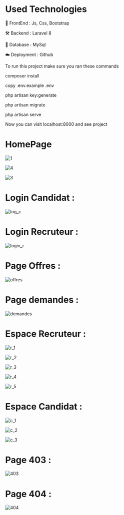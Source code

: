 # Used Technologies
💅 FrontEnd : Js, Css, Bootstrap

🛠 Backend : Laravel 8

💾 Database : MySql

☁️ Deployment : Github

To run this project make sure you ran these commands

composer install

copy .env.example .env

php artisan key:generate

php artisan migrate

php artisan serve

Now you can visit localhost:8000 and see project
# HomePage

![1](https://user-images.githubusercontent.com/21082218/105634131-f0823780-5e5c-11eb-89a9-7ea9efe31f2e.PNG)

![4](https://user-images.githubusercontent.com/21082218/105634139-f710af00-5e5c-11eb-8ef2-10f13d4aef5b.PNG)

![3](https://user-images.githubusercontent.com/21082218/105634144-faa43600-5e5c-11eb-85b3-5c021fa15e36.PNG)

# Login Candidat : 

![log_c](https://user-images.githubusercontent.com/21082218/105634496-836fa180-5e5e-11eb-92c3-c84849797b15.PNG)

# Login Recruteur : 

![login_r](https://user-images.githubusercontent.com/21082218/105634497-85d1fb80-5e5e-11eb-8241-9e6d9733f951.PNG)


# Page Offres : 

![offres](https://user-images.githubusercontent.com/21082218/105634332-c7ae7200-5e5d-11eb-99a1-736b2349861f.PNG)

# Page demandes : 

![demandes](https://user-images.githubusercontent.com/21082218/105634336-cc732600-5e5d-11eb-80cf-44d03bb59117.PNG)

# Espace Recruteur : 

![r_1](https://user-images.githubusercontent.com/21082218/105634358-f2002f80-5e5d-11eb-95ec-2b134288a601.PNG)

![r_2](https://user-images.githubusercontent.com/21082218/105634364-f593b680-5e5d-11eb-8f0a-0f80eacf6bca.PNG)

![r_3](https://user-images.githubusercontent.com/21082218/105634372-f88ea700-5e5d-11eb-8eda-0e5639748782.PNG)

![r_4](https://user-images.githubusercontent.com/21082218/105634376-fd535b00-5e5d-11eb-83c1-e6a3bda7b4dd.PNG)

![r_5](https://user-images.githubusercontent.com/21082218/105634379-004e4b80-5e5e-11eb-8820-4931708f280b.PNG)

# Espace Candidat : 

![c_1](https://user-images.githubusercontent.com/21082218/105634417-24aa2800-5e5e-11eb-999a-a46ab6d38374.PNG)

![c_2](https://user-images.githubusercontent.com/21082218/105634420-2673eb80-5e5e-11eb-9d85-824a2fd4a197.PNG)

![c_3](https://user-images.githubusercontent.com/21082218/105634424-2b389f80-5e5e-11eb-9cda-6e04be65d32a.PNG)

# Page 403 : 

![403](https://user-images.githubusercontent.com/21082218/105634448-43a8ba00-5e5e-11eb-9842-5b624cafd765.PNG)

# Page 404 :

![404](https://user-images.githubusercontent.com/21082218/105634451-47d4d780-5e5e-11eb-84eb-de7d2821bc87.PNG)


